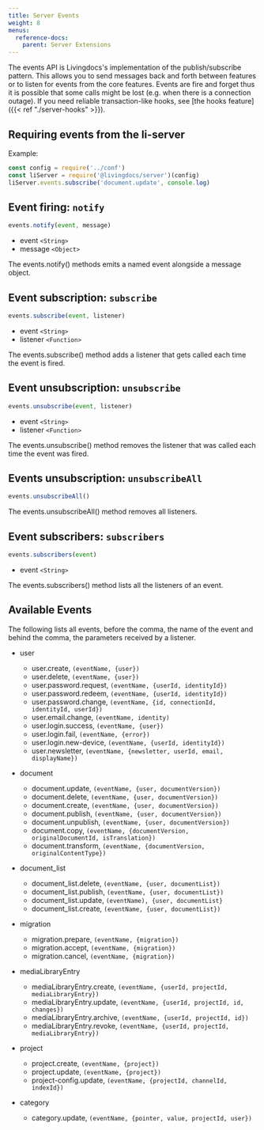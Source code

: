 ```yaml
---
title: Server Events
weight: 8
menus:
  reference-docs:
    parent: Server Extensions
---
```


The events API is Livingdocs's implementation of the publish/subscribe pattern. This allows you to send messages back and forth between features or to listen for events from the core features. Events are fire and forget thus it is possible that some calls might be lost (e.g. when there is a connection outage). If you need reliable transaction-like hooks, see [the hooks feature]({{< ref "./server-hooks" >}}).


## Requiring events from the li-server

Example:
```js
const config = require('../conf')
const liServer = require('@livingdocs/server')(config)
liServer.events.subscribe('document.update', console.log)
```

## Event firing: `notify`

```js
events.notify(event, message)
```

- event `<String>`
- message `<Object>`

The events.notify() methods emits a named event alongside a message object.

## Event subscription: `subscribe`

```js
events.subscribe(event, listener)
```

- event `<String>`
- listener `<Function>`

The events.subscribe() method adds a listener that gets called each time the event is fired.

## Event unsubscription: `unsubscribe`

```js
events.unsubscribe(event, listener)
```

- event `<String>`
- listener `<Function>`

The events.unsubscribe() method removes the listener that was called each time the event was fired.

## Events unsubscription: `unsubscribeAll`

```js
events.unsubscribeAll()
```

The events.unsubscribeAll() method removes all listeners.

## Event subscribers: `subscribers`

```js
events.subscribers(event)
```

- event `<String>`

The events.subscribers() method lists all the listeners of an event.

## Available Events

The following lists all events, before the comma, the name of the event and behind the comma, the parameters received by a listener.

- user
  - user.create, `(eventName, {user})`
  - user.delete, `(eventName, {user})`
  - user.password.request, `(eventName, {userId, identityId})`
  - user.password.redeem, `(eventName, {userId, identityId})`
  - user.password.change, `(eventName, {id, connectionId, identityId, userId})`
  - user.email.change, `(eventName, identity)`
  - user.login.success, `(eventName, {user})`
  - user.login.fail, `(eventName, {error})`
  - user.login.new-device, `(eventName, {userId, identityId})`
  - user.newsletter, `(eventName, {newsletter, userId, email, displayName})`

- document
  - document.update, `(eventName, {user, documentVersion})`
  - document.delete, `(eventName, {user, documentVersion})`
  - document.create, `(eventName, {user, documentVersion})`
  - document.publish, `(eventName, {user, documentVersion})`
  - document.unpublish, `(eventName, {user, documentVersion})`
  - document.copy, `(eventName, {documentVersion, originalDocumentId, isTranslation})`
  - document.transform, `(eventName, {documentVersion, originalContentType})`

- document_list
  - document_list.delete, `(eventName, {user, documentList})`
  - document_list.publish, `(eventName, {user, documentList})`
  - document_list.update, `(eventName), {user, documentList}`
  - document_list.create, `(eventName, {user, documentList})`

- migration
  - migration.prepare, `(eventName, {migration})`
  - migration.accept, `(eventName, {migration})`
  - migration.cancel, `(eventName, {migration})`


- mediaLibraryEntry
  - mediaLibraryEntry.create, `(eventName, {userId, projectId, mediaLibraryEntry})`
  - mediaLibraryEntry.update, `(eventName, {userId, projectId, id, changes})`
  - mediaLibraryEntry.archive, `(eventName, {userId, projectId, id})`
  - mediaLibraryEntry.revoke, `(eventName, {userId, projectId, mediaLibraryEntry})`

- project
  - project.create, `(eventName, {project})`
  - project.update, `(eventName, {project})`
  - project-config.update, `(eventName, {projectId, channelId, indexId})`

- category
  - category.update, `(eventName, {pointer, value, projectId, user})`
